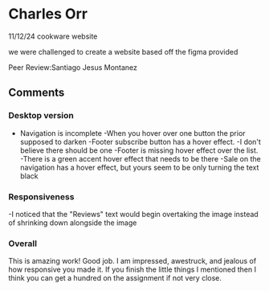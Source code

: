 # Charles Orr

11/12/24
cookware website

we were challenged to create a website based off the figma provided

Peer Review:Santiago Jesus Montanez

## Comments

### Desktop version

- Navigation is incomplete
  -When you hover over one button the prior supposed to darken
-Footer subscribe button has a hover effect.
  -I don't believe there should be one
-Footer is missing hover effect over the list.
  -There is a green accent hover effect that needs to be there
-Sale on the navigation has a hover effect, but yours seem to be only turning the text black

### Responsiveness

-I noticed that the "Reviews" text would begin overtaking the image instead of shrinking down alongside the image

### Overall

This is amazing work! Good job. I am impressed, awestruck, and jealous of how responsive you made it.
If you finish the little things I mentioned then I think you can get a hundred on the assignment if not very close.
